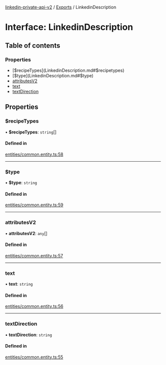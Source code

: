 [linkedin-private-api-v2](../README.md) / [Exports](../modules.md) / LinkedinDescription

# Interface: LinkedinDescription

## Table of contents

### Properties

- [$recipeTypes](LinkedinDescription.md#$recipetypes)
- [$type](LinkedinDescription.md#$type)
- [attributesV2](LinkedinDescription.md#attributesv2)
- [text](LinkedinDescription.md#text)
- [textDirection](LinkedinDescription.md#textdirection)

## Properties

### $recipeTypes

• **$recipeTypes**: `string`[]

#### Defined in

[entities/common.entity.ts:58](https://github.com/akash-gupt/linkedin-private-api/blob/db337d2/src/entities/common.entity.ts#L58)

___

### $type

• **$type**: `string`

#### Defined in

[entities/common.entity.ts:59](https://github.com/akash-gupt/linkedin-private-api/blob/db337d2/src/entities/common.entity.ts#L59)

___

### attributesV2

• **attributesV2**: `any`[]

#### Defined in

[entities/common.entity.ts:57](https://github.com/akash-gupt/linkedin-private-api/blob/db337d2/src/entities/common.entity.ts#L57)

___

### text

• **text**: `string`

#### Defined in

[entities/common.entity.ts:56](https://github.com/akash-gupt/linkedin-private-api/blob/db337d2/src/entities/common.entity.ts#L56)

___

### textDirection

• **textDirection**: `string`

#### Defined in

[entities/common.entity.ts:55](https://github.com/akash-gupt/linkedin-private-api/blob/db337d2/src/entities/common.entity.ts#L55)
